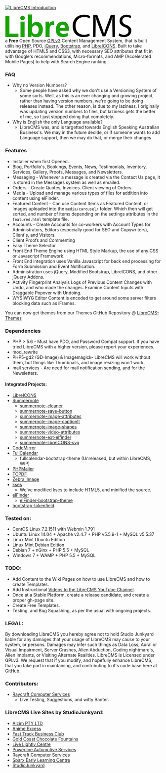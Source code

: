 [![LibreCMS Introduction](http://img.youtube.com/vi/ssYaSJWPgMQ/0.jpg)](https://youtu.be/ssYaSJWPgMQ "LibreCMS Introduction")

![LibreCMS](core/images/librecms.png)  
a **Free** Open Source [GPLv3](https://www.gnu.org/licenses/gpl-3.0.html) Content Management System, that is built utilising [PHP](http://php.net/), PDO, [jQuery](http://jquery.com/), [Bootstrap](http://getbootstrap.com/), and [LibreICONS](https://github.com/StudioJunkyard/LibreICONS). Built to take advantage of HTML5 and CSS3, with necessary SEO attributes that fit in with Google's recommendations, Micro-formats, and AMP (Accelerated Mobile Pages) to help with Search Engine ranking.

### FAQ
- Why no Version Numbers?
  - Some people have asked why we don't use a Versioning System of some sorts. Well, as this is an ever changing and growing project, rather than having version numbers, we're going to be doing releases instead. The other reason, is due to my laziness. I originally was updating version numbers to files, but laziness gets the better of me, so I just stopped doing that completely.
- Why is English the only Language available?
  - LibreCMS was, and is targetted towards English Speaking Australian Business's. We may in the future decide, or if someone wants to add Language support, then we may do that, or merge their changes.

### Features
- Installer when first Opened.
- Blog, Portfolio's, Bookings, Events, News, Testimonials, Inventory, Services, Gallery, Proofs, Messages, and Newsletters.
- Messaging - Whenever a message is created via the Contact Us page, it is stored in the Messages system as well as emailed.
- Orders - Create Quotes, Invoices. Client viewing of Orders.
- Media - Upload and manage various types of files for addition into content using elFinder.
- Featured Content - Can use Content Items as Featured Content, or Images uploaded into the `media/carousel/` folder. Which then will get sorted, and number of items depending on the settings attributes in the `featured.html` template file.
- Accounts - Create Accounts for co-workers with Account Types for Administrators, Editors (especially good for SEO and Copywriters), Client's, and Visitors.
- Client Proofs and Commenting
- Easy Theme Selector
- Front End Theme Engine using HTML Style Markup, the use of any CSS or Javascript Framework.
- Front End integration uses Vanilla Javascript for back end processing for Form Submission and Event Notification.
- Administration uses jQuery, Modified Bootstrap, LibreICONS, and other jQuery Addons.
- Activity Fingerprint Analysis Logs of Previous Content Changes with Undo, and who made the changes. Examine Content Inputs with Draggable Popover with Undoing.
- WYSIWYG Editor Content is encoded to get around some server filters blocking data such as iFrames.

You can now get themes from our Themes GitHub Repository @ [LibreCMS-Themes](https://github.com/StudioJunkyard/LibreCMS-themes)

### Dependencies
- PHP > 5.6 - Must have PDO, and Password Compat support. If you have tried LibreCMS with a higher version, please report your experiences.
- mod_rewrite
- PHP5-gd2 (GD-Image) & Imagemagick- LibreCMS will work without them, but things like Thumbnails, and image resizing won't work.
- mail services - Are need for mail notification sending, and for the Newsletters.

#### Integrated Projects:
- [LibreICONS](https://github.com/StudioJunkyard/LibreICONS)
- [Summernote](https://github.com/summernote/summernote)
  - [summernote-cleaner](https://github.com/StudioJunkyard/summernote-cleaner)
  - [summernote-save-button](https://github.com/StudioJunkyard/summernote-save-button)
  - [summernote-image-attributes](https://github.com/StudioJunkyard/summernote-image-attributes)
  - [summernote-image-captionIt](https://github.com/StudioJunkyard/summernote-image-captionit)
  - [summernote-image-shapes](https://github.com/StudioJunkyard/summernote-image-shapes)
  - [summernote-video-attributes](https://github.com/StudioJunkyard/summernote-video-attributes)
  - [summernote-ext-elfinder](https://github.com/semplon/summernote-ext-elfinder)
  - [summernote-libreICONS-svg](https://github.com/StudioJunkyard/LibreICONS/tree/master/themes/summernote)
- [CodeMirror](https://github.com/codemirror/CodeMirror)
- [FullCalendar](https://github.com/fullcalendar/fullcalendar)
  - fullcalendar-bootstrap-theme (Unreleased, but within LibreCMS, WIP)
- [PHPMailer](https://github.com/PHPMailer/PHPMailer)
- [TCPDF](http://www.tcpdf.org/)
- [Zebra_Image](https://github.com/stefangabos/Zebra_Image)
- [kses](https://github.com/RichardVasquez/kses)
  - We've modified kses to include HTML5, and minified the source.
- [elFinder](https://github.com/Studio-42/elFinder)
  - [elFinder-bootstrap-theme](https://github.com/StudioJunkyard/LibreICONS/tree/master/themes/elFinder)
- [bootstrap-tokenfield](https://github.com/sliptree/bootstrap-tokenfield)

### Tested on:
- CentOS Linux 7.2.1511 with Webmin 1.791
- Ubuntu Linux 14.04 + Apache v2.4.7 + PHP v5.5.9-1 + MySQL v5.5.37
- Linux Mint Ubuntu Edition
- Linux Mint Debian Edition
- Debian 7 + nGinx + PHP 5.5 + MySQL
- Windows 7 + WAMP + PHP 5.5 + MySQL

### TODO:
- Add Content to the Wiki Pages on how to use LibreCMS and how to create Templates.
- Add Instructional [Videos to the LibreCMS YouTube Channel](https://www.youtube.com/channel/UCv-uQgGqZ9d-1SLXeEcFa-w).
- Once at a Stable Platform, create a release candidate, and create a proper gh-page site.
- Create Free Templates.
- Testing, and Bug Squashing, as per the usual with ongoing projects.

### LEGAL:
By downloading LibreCMS you hereby agree not to hold Studio Junkyard liable for any damages that your usage of LibreCMS may cause to your system, or persons. Damages may infer such things as Data Loss, Aural or Visual Impairment, Server Crashes, Alien Abduction, Coding nightmare's, Alien Implants, or Visiting Alternate Realities. LibreCMS is Licensed under GPLv3. We request that if you modify, and hopefully enhance LibreCMS, that you take part in maintaining, and contributing to it's code base here at GitHub.

### Contributors:
- [Raycraft Computer Services](https://www.raycraft.com.au/)
  - Live Testing, Suggestions, and witty Banter.

### LibreCMS Live Sites by StudioJunkyard:
- [Alzim PTY LTD](http://www.alzim.com.au)
- [Anime Excess](https://www.animeexcess.com.au/)
- [Fast Track Business Club](https://www.fasttrackbusinessclub.com.au/)
- [Gold Coast Chocolate Fountains](https://www.goldcoastchocolatefountains.com.au/)
- [Live Lightly Centre](https://www.livelightlycentre.com.au/)
- [Powerline Automotive Services](https://www.powerlineauto.com.au/)
- [Raycraft Computer Services](https://www.raycraft.com.au/)
- [Sparx Early Learning Centre](https://www.sparxelc.com.au/)
- [StudioJunkyard](https://www.studiojunkyard.com/)
